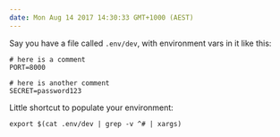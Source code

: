 ```yaml
---
date: Mon Aug 14 2017 14:30:33 GMT+1000 (AEST)
---
```


Say you have a file called `.env/dev`, with environment vars in it like this:

```
# here is a comment
PORT=8000

# here is another comment
SECRET=password123
```

Little shortcut to populate your environment:

```
export $(cat .env/dev | grep -v ^# | xargs)
```
